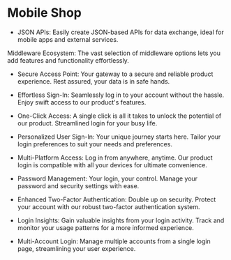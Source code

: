 # Mobile Shop

- JSON APIs: Easily create JSON-based APIs for data exchange, ideal for mobile apps and external services.

Middleware Ecosystem: The vast selection of middleware options lets you add features and functionality effortlessly.

- Secure Access Point: Your gateway to a secure and reliable product experience. Rest assured, your data is in safe hands.

- Effortless Sign-In: Seamlessly log in to your account without the hassle. Enjoy swift access to our product's features.

- One-Click Access: A single click is all it takes to unlock the potential of our product. Streamlined login for your busy life.

- Personalized User Sign-In: Your unique journey starts here. Tailor your login preferences to suit your needs and preferences.

- Multi-Platform Access: Log in from anywhere, anytime. Our product login is compatible with all your devices for ultimate convenience.

- Password Management: Your login, your control. Manage your password and security settings with ease.


- Enhanced Two-Factor Authentication: Double up on security. Protect your account with our robust two-factor authentication system.

- Login Insights: Gain valuable insights from your login activity. Track and monitor your usage patterns for a more informed experience.

- Multi-Account Login: Manage multiple accounts from a single login page, streamlining your user experience.



